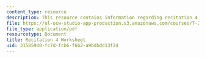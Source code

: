 ```yaml
---
content_type: resource
description: This resource contains information regarding recitation 4 worksheet
file: https://ol-ocw-studio-app-production.s3.amazonaws.com/courses/7-29j-cellular-neurobiology-spring-2012/31585940fc7dfcb6f6b2a9bdbdd13f2d_MIT7_29JS12_Recitation4.pdf
file_type: application/pdf
resourcetype: Document
title: Recitation 4 Worksheet
uid: 31585940-fc7d-fcb6-f6b2-a9bdbdd13f2d
---
```

